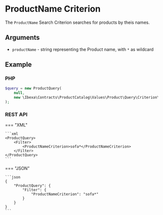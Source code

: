 # ProductName Criterion

The `ProductName` Search Criterion searches for products by theis names.

## Arguments

- `productName` - string representing the Product name, with `*` as wildcard

## Example

### PHP

``` php
$query = new ProductQuery(
    null,
    new \Ibexa\Contracts\ProductCatalog\Values\Product\Query\Criterion\ProductName('sofa*')
);
```

### REST API

=== "XML"

    ```xml
    <ProductQuery>
        <Filter>
            <ProductNameCriterion>sofa*</ProductNameCriterion>
        </Filter>
    </ProductQuery>
    ```

=== "JSON"

    ```json
    {
        "ProductQuery": {
            "Filter": {
                "ProductNameCriterion": "sofa*"
            }
        }
    }
    ```